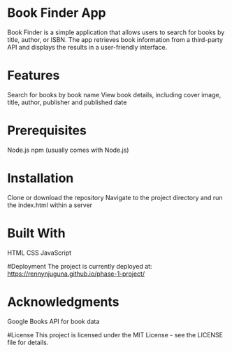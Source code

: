 # Book Finder App
Book Finder is a simple application that allows users to search for books by title, author, or ISBN. The app retrieves book information from a third-party API and displays the results in a user-friendly interface.

# Features
Search for books by book name
View book details, including cover image, title, author, publisher and published date

# Prerequisites
Node.js
npm (usually comes with Node.js)

# Installation
Clone or download the repository
Navigate to the project directory and run the index.html within a server


# Built With
HTML
CSS
JavaScript

#Deployment
The project is currently deployed at: 
https://rennynjuguna.github.io/phase-1-project/

# Acknowledgments
Google Books API for book data

#License
This project is licensed under the MIT License - see the LICENSE file for details.